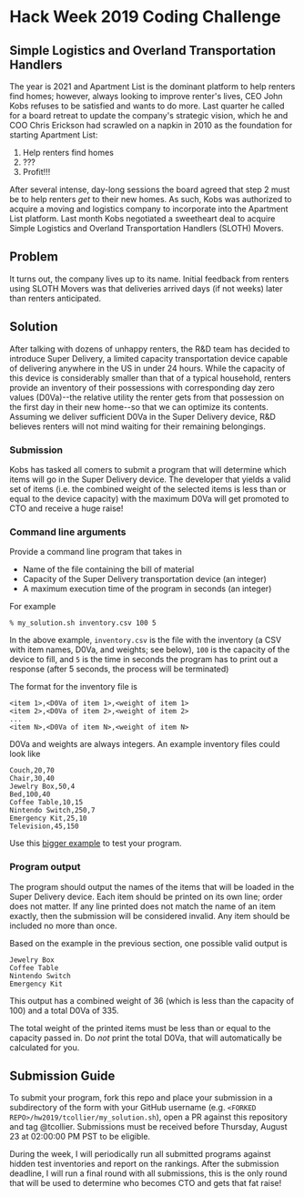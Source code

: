 # Hack Week 2019 Coding Challenge

## Simple Logistics and Overland Transportation Handlers

The year is 2021 and Apartment List is the dominant platform to help renters find
homes; however, always looking to improve renter's lives, CEO John Kobs refuses to be
satisfied and wants to do more. Last quarter he called for a board retreat to update
the company's strategic vision, which he and COO Chris Erickson had scrawled on a napkin
in 2010 as the foundation for starting Apartment List:

1. Help renters find homes
2. ???
3. Profit!!!

After several intense, day-long sessions the board agreed that step 2 must be to help
renters _get_ to their new homes. As such, Kobs was authorized to acquire a moving and
logistics company to incorporate into the Apartment List platform. Last month Kobs
negotiated a sweetheart deal to acquire Simple Logistics and Overland Transportation
Handlers (SLOTH) Movers.

## Problem

It turns out, the company lives up to its name. Initial feedback from renters using
SLOTH Movers was that deliveries arrived days (if not weeks) later than renters
anticipated.

## Solution

After talking with dozens of unhappy renters, the R&D team has decided to introduce
Super Delivery, a limited capacity transportation device capable of delivering anywhere
in the US in under 24 hours. While the capacity of this device is considerably smaller
than that of a typical household, renters provide an inventory of their possessions with
corresponding day zero values (D0Va)--the relative
utility the renter gets from that possession on the first day in their new home--so that
we can optimize its contents. Assuming
we deliver sufficient D0Va in the Super Delivery device, R&D believes renters will not
mind waiting for their remaining belongings.

### Submission

Kobs has tasked all comers to submit a program that will determine which
items will go in the Super Delivery device. The developer that yields a valid
set of items (i.e. the combined weight of the selected items is less than or equal
to the device capacity) with the maximum D0Va will get promoted to CTO and receive
a huge raise!

### Command line arguments

Provide a command line program that takes in

* Name of the file containing the bill of material
* Capacity of the Super Delivery transportation device (an integer)
* A maximum execution time of the program in seconds (an integer)

For example

```
% my_solution.sh inventory.csv 100 5
```

In the above example, `inventory.csv` is the file with the inventory (a CSV with item
names, D0Va, and weights; see below), `100` is the capacity of the device to fill, and `5` is
the time in seconds the program has to print out a response (after 5 seconds, the process
will be terminated)

The format for the inventory file is

```
<item 1>,<D0Va of item 1>,<weight of item 1>
<item 2>,<D0Va of item 2>,<weight of item 2>
...
<item N>,<D0Va of item N>,<weight of item N>
```

D0Va and weights are always integers. An example inventory files could look like

```
Couch,20,70
Chair,30,40
Jewelry Box,50,4
Bed,100,40
Coffee Table,10,15
Nintendo Switch,250,7
Emergency Kit,25,10
Television,45,150
```

Use this [bigger example](inventory_50.csv) to test your program.

### Program output

The program should output the names of the items that will be loaded in the Super Delivery device.
Each item should be printed on its own line; order does not matter.
If any line printed does not match the name of an item exactly, then the submission will
be considered invalid.
Any item should be included no more than once.

Based on the example in the previous section, one possible valid output is

```
Jewelry Box
Coffee Table
Nintendo Switch
Emergency Kit
```

This output has a combined weight of 36 (which is less than the capacity of 100) and
a total D0Va of 335.

The total weight of the printed items must be less than or equal to the capacity passed in.
Do *not* print the total D0Va, that will automatically be calculated for you.

## Submission Guide

To submit your program, fork this repo and place your submission in a
subdirectory of the form with your GitHub username
(e.g. `<FORKED REPO>/hw2019/tcollier/my_solution.sh`),
open a PR against this repository and tag @tcollier.
Submissions must be received before Thursday, August 23 at 02:00:00 PM PST to be eligible.

During the week, I will periodically run all submitted programs against hidden test inventories
and report on the rankings. After the submission deadline, I will run a final round with all
submissions, this is the only round that will be used to determine who becomes CTO and gets
that fat raise!
